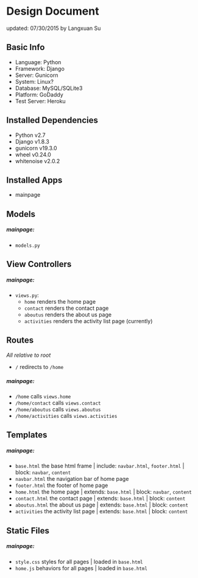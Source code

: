 # Design Document

updated: 07/30/2015 by Langxuan Su

## Basic Info

- Language: Python
- Framework: Django 
- Server: Gunicorn
- System: Linux?
- Database: MySQL/SQLite3
- Platform: GoDaddy
- Test Server: Heroku

## Installed Dependencies

- Python v2.7
- Django v1.8.3 
- gunicorn v19.3.0
- wheel v0.24.0
- whitenoise v2.0.2

## Installed Apps

- mainpage

## Models

##### mainpage:
- `models.py`

## View Controllers

##### mainpage:
- `views.py`:
    - `home` renders the home page
    - `contact` renders the contact page
    - `aboutus` renders the about us page
    - `activities` renders the activity list page (currently)

## Routes
*All relative to root*

- `/` redirects to `/home`

##### mainpage:
- `/home` calls `views.home`
- `/home/contact` calls `views.contact`
- `/home/aboutus` calls `views.aboutus`
- `/home/activities` calls `views.activities`

## Templates

##### mainpage:
- `base.html` the base html frame | include: `navbar.html`, `footer.html` | block: `navbar`, `content`
- `navbar.html` the navigation bar of home page
- `footer.html` the footer of home page
- `home.html` the home page | extends: `base.html` | block: `navbar`, `content`
- `contact.html` the contact page | extends: `base.html` | block: `content`
- `aboutus.html` the about us page | extends: `base.html` | block: `content`
- `activities` the activity list page | extends: `base.html` | block: `content `

## Static Files

##### mainpage:
- `style.css` styles for all pages | loaded in `base.html`
- `home.js` behaviors for all pages | loaded in `base.html`
